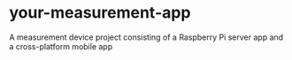 # your-measurement-app
A measurement device project consisting of a Raspberry Pi server app and a cross-platform mobile app
